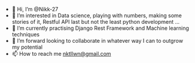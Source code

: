 - 👋 Hi, I’m @Nikk-27
- 👀 I’m interested in Data science, playing with numbers, making some stories of it, Restful API last but not the least python development ...
- 🌱 I’m currently practising Django Rest Framework and Machine learning techniques
- 💞️ I’m forward looking to collaborate in whatever way I can to outgrow my potential 
- 📫 How to reach me nktllwn@gmail.com

<!---
Nikk-27/Nikk-27 is a ✨ special ✨ repository because its `README.md` (this file) appears on your GitHub profile.
You can click the Preview link to take a look at your changes.
--->
